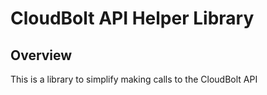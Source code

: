 # CloudBolt API Helper Library

## Overview

This is a library to simplify making calls to the CloudBolt API
